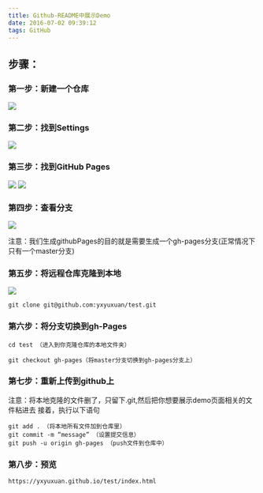 ```yaml
---
title: Github-README中展示Demo
date: 2016-07-02 09:39:12
tags: GitHub
---
```



## 步骤：

### 第一步：新建一个仓库


![](https://yxyuxuan.github.io/Markdown-repository/images/1.png)


### 第二步：找到Settings

![](https://yxyuxuan.github.io/Markdown-repository/images/2.png)


### 第三步：找到GitHub Pages

![](https://yxyuxuan.github.io/Markdown-repository/images/3.png)
![](https://yxyuxuan.github.io/Markdown-repository/images/4.jpg)  


### 第四步：查看分支

![](https://yxyuxuan.github.io/Markdown-repository/images/5.png)


 注意：我们生成githubPages的目的就是需要生成一个gh-pages分支(正常情况下只有一个master分支)

### 第五步：将远程仓库克隆到本地

![](https://yxyuxuan.github.io/Markdown-repository/images/6.png)

    git clone git@github.com:yxyuxuan/test.git

### 第六步：将分支切换到gh-Pages

    cd test （进入到你克隆仓库的本地文件夹） 

    git checkout gh-pages（将master分支切换到gh-pages分支上）

### 第七步：重新上传到github上

注意：将本地克隆的文件删了，只留下.git,然后把你想要展示demo页面相关的文件粘进去 
接着，执行以下语句 

    git add . （将本地所有文件加到仓库里） 
    git commit -m “message” （设置提交信息） 
    git push -u origin gh-pages （push文件到仓库中）

### 第八步：预览 

    https://yxyuxuan.github.io/test/index.html

